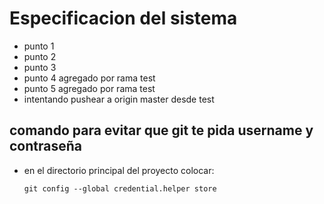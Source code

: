 # Especificacion del sistema
 - punto 1
 - punto 2
 - punto 3
 - punto 4 agregado por rama test
 - punto 5 agregado por rama test
 - intentando pushear a origin master desde test


## comando para evitar que git te pida username y contraseña
- en el directorio principal del proyecto colocar:
  
  `git config --global credential.helper store`
